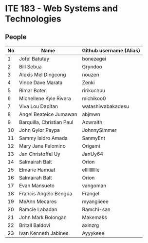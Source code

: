 # ITE 183 - Web Systems and Technologies

## People 

| No      | Name                      | Github username (Alias)       |
|---------|---------------------------|-------------------------------|
| 1       |Jofel Batutay              | bonezegei                     | 
| 2       |Bill Sebua                 | Gryndoo                       |
| 3       |Alexis Mel Dingcong        | nouzen                        |
| 4       |Vince Dave Marata          | Zenki                         |
| 5       |Rimar Boter                | ririkuchuu                    |
| 6       |Michellene Kyle Rivera     | michikoo0                     |
| 7       |Viva Lou Dapitan           | watashiwabakadesu             |
| 8       |Angel Beateice Jumawan     | abjmwn                        |
| 9       |Barquilla, Christian Paul  | Azwraith                      |
| 10      |John Gylor Paypa           | JohnnySimmer                  |
| 11      | Sammy Isidro Amada        | SanmyEnt                      |
| 12      |Mary Jane Felomino         | Origami                       |
| 13      |Jan Christoffel Uy         | JanUy64                       |
| 14      |Salmairah Balt             | Orion                         |
| 15      |Elmarie Hamuat             | elllllllllle                  |
| 16      |Salmairah Balt             | Orion                         |
| 17      |Evan Mansueto              | vangoman                      |
| 18      |Francis Angelo Bengua      | Frangel                       |
| 19      |MeAnn Mecares              | myangiieee                    |
| 20      |Ramcie Labadan             | Ramchi-san                    |
| 21      |John Mark Bolongan         | Makemaks                      |
| 22      |Britzil Baldovi            | axinzrg                       |
| 23      |Ivan Kenneth Jabines       | Ayyykeee                      |

